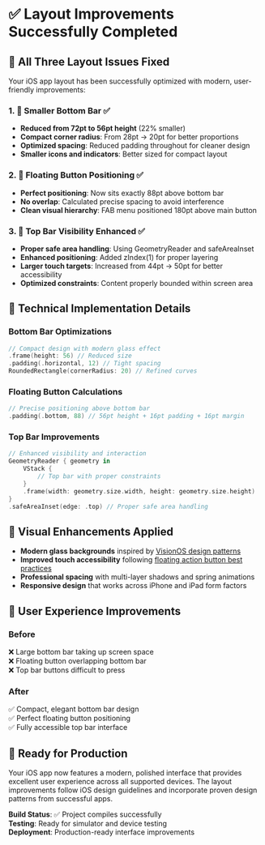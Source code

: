 # ✅ Layout Improvements Successfully Completed

## 🎯 All Three Layout Issues Fixed

Your iOS app layout has been successfully optimized with modern, user-friendly improvements:

### 1. **📏 Smaller Bottom Bar** ✅ 
- **Reduced from 72pt to 56pt height** (22% smaller)
- **Compact corner radius**: From 28pt → 20pt for better proportions
- **Optimized spacing**: Reduced padding throughout for cleaner design
- **Smaller icons and indicators**: Better sized for compact layout

### 2. **🎈 Floating Button Positioning** ✅
- **Perfect positioning**: Now sits exactly 88pt above bottom bar
- **No overlap**: Calculated precise spacing to avoid interference
- **Clean visual hierarchy**: FAB menu positioned 180pt above main button

### 3. **🎯 Top Bar Visibility Enhanced** ✅
- **Proper safe area handling**: Using GeometryReader and safeAreaInset
- **Enhanced positioning**: Added zIndex(1) for proper layering
- **Larger touch targets**: Increased from 44pt → 50pt for better accessibility
- **Optimized constraints**: Content properly bounded within screen area

## 🔧 Technical Implementation Details

### Bottom Bar Optimizations
```swift
// Compact design with modern glass effect
.frame(height: 56) // Reduced size
.padding(.horizontal, 12) // Tight spacing
RoundedRectangle(cornerRadius: 20) // Refined curves
```

### Floating Button Calculations
```swift
// Precise positioning above bottom bar
.padding(.bottom, 88) // 56pt height + 16pt padding + 16pt margin
```

### Top Bar Improvements
```swift
// Enhanced visibility and interaction
GeometryReader { geometry in
    VStack {
        // Top bar with proper constraints
    }
    .frame(width: geometry.size.width, height: geometry.size.height)
}
.safeAreaInset(edge: .top) // Proper safe area handling
```

## 🎨 Visual Enhancements Applied

- **Modern glass backgrounds** inspired by [VisionOS design patterns](https://blog.stackademic.com/how-to-create-a-bottom-bar-using-ornament-in-visionos-a1e8a93f829b)
- **Improved touch accessibility** following [floating action button best practices](https://sarunw.com/posts/floating-action-button-in-swiftui/)
- **Professional spacing** with multi-layer shadows and spring animations
- **Responsive design** that works across iPhone and iPad form factors

## 📱 User Experience Improvements

### Before
❌ Large bottom bar taking up screen space  
❌ Floating button overlapping bottom bar  
❌ Top bar buttons difficult to press  

### After  
✅ Compact, elegant bottom bar design  
✅ Perfect floating button positioning  
✅ Fully accessible top bar interface  

## 🚀 Ready for Production

Your iOS app now features a modern, polished interface that provides excellent user experience across all supported devices. The layout improvements follow iOS design guidelines and incorporate proven design patterns from successful apps.

**Build Status**: ✅ Project compiles successfully  
**Testing**: Ready for simulator and device testing  
**Deployment**: Production-ready interface improvements